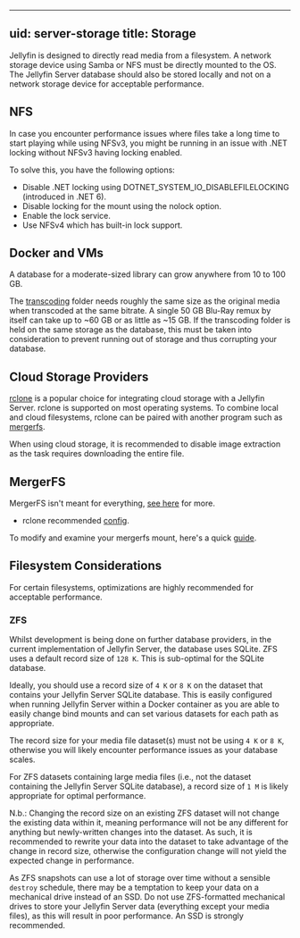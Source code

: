 ---
uid: server-storage
title: Storage
-

Jellyfin is designed to directly read media from a filesystem. A network storage device using Samba or NFS must be directly mounted to the OS. The Jellyfin Server database should also be stored locally and not on a network storage device for acceptable performance.

## NFS

In case you encounter performance issues where files take a long time to start playing while using NFSv3, you might be running in an issue with .NET locking without NFSv3 having locking enabled.

To solve this, you have the following options:

- Disable .NET locking using DOTNET_SYSTEM_IO_DISABLEFILELOCKING (introduced in .NET 6).
- Disable locking for the mount using the nolock option.
- Enable the lock service.
- Use NFSv4 which has built-in lock support.

## Docker and VMs

A database for a moderate-sized library can grow anywhere from 10 to 100 GB.

The [transcoding](/docs/general/post-install/transcoding) folder needs roughly the same size as the original media when transcoded at the same bitrate. A single 50 GB Blu-Ray remux by itself can take up to ~60 GB or as little as ~15 GB. If the transcoding folder is held on the same storage as the database, this must be taken into consideration to prevent running out of storage and thus corrupting your database.

## Cloud Storage Providers

[rclone](https://rclone.org/downloads/) is a popular choice for integrating cloud storage with a Jellyfin Server. rclone is supported on most operating systems. To combine local and cloud filesystems, rclone can be paired with another program such as [mergerfs](https://github.com/trapexit/mergerfs).

When using cloud storage, it is recommended to disable image extraction as the task requires downloading the entire file.

## MergerFS

MergerFS isn't meant for everything, [see here](https://github.com/trapexit/mergerfs#what-should-mergerfs-not-be-used-for) for more.

- rclone recommended [config](https://forum.rclone.org/t/my-best-rclone-config-mount-for-plex/7441).

To modify and examine your mergerfs mount, here's a quick [guide](https://zackreed.me/mergerfs-neat-tricks).

## Filesystem Considerations

For certain filesystems, optimizations are highly recommended for acceptable performance.

### ZFS

Whilst development is being done on further database providers, in the current implementation of Jellyfin Server, the database uses SQLite. ZFS uses a default record size of `128 K`. This is sub-optimal for the SQLite database.

Ideally, you should use a record size of `4 K` or `8 K` on the dataset that contains your Jellyfin Server SQLite database. This is easily configured when running Jellyfin Server within a Docker container as you are able to easily change bind mounts and can set various datasets for each path as appropriate.

The record size for your media file dataset(s) must not be using `4 K` or `8 K`, otherwise you will likely encounter performance issues as your database scales.

For ZFS datasets containing large media files (i.e., not the dataset containing the Jellyfin Server SQLite database), a record size of `1 M` is likely appropriate for optimal performance.

N.b.: Changing the record size on an existing ZFS dataset will not change the existing data within it, meaning performance will not be any different for anything but newly-written changes into the dataset. As such, it is recommended to rewrite your data into the dataset to take advantage of the change in record size, otherwise the configuration change will not yield the expected change in performance.

As ZFS snapshots can use a lot of storage over time without a sensible `destroy` schedule, there may be a temptation to keep your data on a mechanical drive instead of an SSD. Do not use ZFS-formatted mechanical drives to store your Jellyfin Server data (everything except your media files), as this will result in poor performance. An SSD is strongly recommended.
